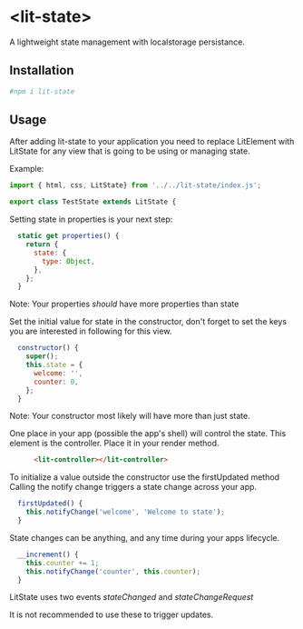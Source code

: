 # \<lit-state>

A lightweight state management with localstorage persistance.


## Installation
```bash
#npm i lit-state

```

## Usage
After adding lit-state to your application you need to replace LitElement 
with LitState for any view that is going to be using or managing state.

Example:
```javascript
import { html, css, LitState} from '../../lit-state/index.js';

export class TestState extends LitState {
```

Setting state in properties is your next step:
```javascript
  static get properties() {
    return {
      state: {
        type: Object,
      },
    };
  }
```
Note: Your properties *should* have more properties than state

Set the initial value for state in the constructor, don't forget to set
the keys you are interested in following for this view.

```javascript
  constructor() {
    super();
    this.state = {
      welcome: '',
      counter: 0,
    };
  }
```
Note: Your constructor most likely will have more than just state.

One place in your app (possible the app's shell) will control the state.
This element is the controller. Place it in your render method.
```html
      <lit-controller></lit-controller>
```
To initialize a value outside the constructor use the firstUpdated method
Calling the notify change triggers a state change across your app.

```javascript
  firstUpdated() {
    this.notifyChange('welcome', 'Welcome to state');
  }
```
State changes can be anything, and any time during your apps lifecycle.
```javascript
  __increment() {
    this.counter += 1;
    this.notifyChange('counter', this.counter);
  }
```
LitState uses two events
*stateChanged*
and
*stateChangeRequest*

It is not recommended to use these to trigger updates.